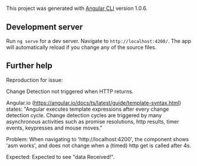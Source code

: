# 

This project was generated with [Angular CLI](https://github.com/angular/angular-cli) version 1.0.6.

## Development server

Run `ng serve` for a dev server. Navigate to `http://localhost:4200/`. The app will automatically reload if you change any of the source files.

## Further help


Reproduction for issue:

Change Detection not triggered when HTTP returns.

Angular.io (https://angular.io/docs/ts/latest/guide/template-syntax.html) states: 
"Angular executes template expressions after every change detection cycle. Change detection cycles are triggered by many asynchronous activities such as promise resolutions, http results, timer events, keypresses and mouse moves."

Problem:
When navigating to 'http://localhost:4200', the component shows 'asm works', and does not change when a (timed) http get is called after 4s.

Expected: 
Expected to see "data Received!".